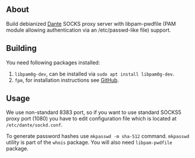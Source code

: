 ## About

Build debianized [Dante](https://www.inet.no/dante/index.html) SOCKS proxy server with libpam-pwdfile (PAM module allowing authentication via an /etc/passwd-like file) support.

## Building

You need following packages installed:

1. `libpam0g-dev`, can be installed via `sudo apt install libpam0g-dev`.
1. `fpm`, for installation instructions see [GitHub](https://github.com/jordansissel/fpm/releases).

## Usage

We use non-standard 8383 port, so if you want to use standard SOCKS5 proxy port (1080) you have to edit configuration file which is located at `/etc/dante/sockd.conf`.

To generate password hashes use `mkpasswd -m sha-512` command. `mkpasswd` utility is part of the `whois` package. You will also need `libpam-pwdfile` package.
